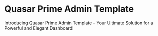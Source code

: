 # Quasar Prime Admin Template

Introducing Quasar Prime Admin Template – Your Ultimate Solution for a Powerful and Elegant Dashboard!

